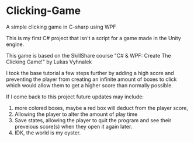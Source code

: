 # Clicking-Game
A simple clicking game in C-sharp using WPF

This is my first C# project that isn't a script for a game made in the Unity engine.

This game is based on the SkillShare course "C# & WPF: Create The Clicking Game!" by Lukas Vyhnalek

I took the base tutorial a few steps further by adding a high score and preventing the player from creating an infinite amount of boxes to click which would allow them to get a higher score than normally possible. 

If I come back to this project future updates may include:
  1. more colored boxes, maybe a red box will deduct from the player score, 
  2. Allowing the player to alter the amount of play time
  3. Save states, allowing the player to quit the program and see their preveious score(s) when they open it again later.
  4. IDK, the world is my oyster.
